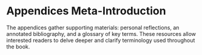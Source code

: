 # Appendices Meta-Introduction

The appendices gather supporting materials: personal reflections, an annotated bibliography, and a glossary of key terms. These resources allow interested readers to delve deeper and clarify terminology used throughout the book.
